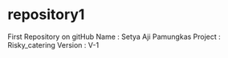 # repository1
First Repository on gitHub
Name : Setya Aji Pamungkas
Project : Risky_catering
Version : V-1
